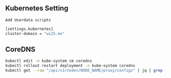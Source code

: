 ## Kubernetes Setting
`Add Userdata scripts`
```bash
[settings.kubernetes]
cluster-domain = "ws25.me"
```

## CoreDNS
```bash
kubectl edit -n kube-system cm coredns
kubectl rollout restart deployment -n kube-system coredns 
kubectl get --raw "/api/v1/nodes/NODE_NAME/proxy/configz" | jq | grep -i domain
```